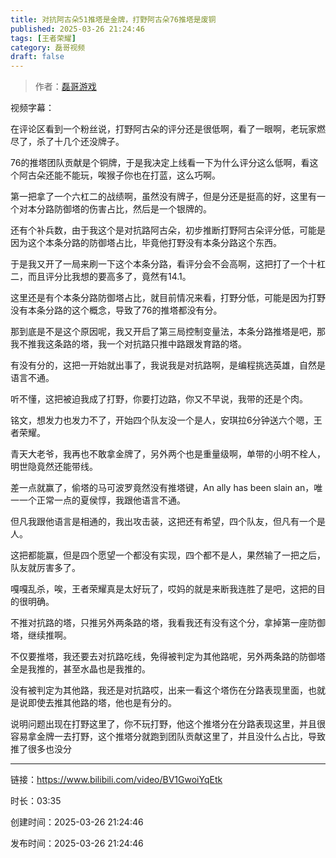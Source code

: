 ```yaml
---
title: 对抗阿古朵51推塔是金牌，打野阿古朵76推塔是废铜
published: 2025-03-26 21:24:46
tags: [王者荣耀]
category: 磊哥视频
draft: false
---
```



> 作者：[磊哥游戏](https://space.bilibili.com/268941858?spm_id_from=333.788.upinfo.head.click)

视频字幕：

在评论区看到一个粉丝说，打野阿古朵的评分还是很低啊，看了一眼啊，老玩家燃尽了，杀了十几个还没牌子。

76的推塔团队贡献是个铜牌，于是我决定上线看一下为什么评分这么低啊，看这个阿古朵还能不能玩，唉猴子你也在打蓝，这么巧啊。

第一把拿了一个六杠二的战绩啊，虽然没有牌子，但是分还是挺高的好，这里有一个对本分路防御塔的伤害占比，然后是一个银牌的。

还有个补兵数，由于我这个是对抗路阿古朵，初步推断打野阿古朵评分低，可能是因为这个本条分路的防御塔占比，毕竟他打野没有本条分路这个东西。

于是我又开了一局来刷一下这个本条分路，看评分会不会高啊，这把打了一个十杠二，而且评分比我想的要高多了，竟然有14.1。

这里还是有个本条分路防御塔占比，就目前情况来看，打野分低，可能是因为打野没有本条分路的这个概念，导致了76的推塔都没有分。

那到底是不是这个原因呢，我又开启了第三局控制变量法，本条分路推塔是吧，那我不推我这条路的塔，我一个对抗路只推中路跟发育路的塔。

有没有分的，这把一开始就出事了，我说我是对抗路啊，是编程挑选英雄，自然是语言不通。

听不懂，这把被迫我成了打野，你要打边路，你又不早说，我带的还是个肉。

铭文，想发力也发力不了，开始四个队友没一个是人，安琪拉6分钟送六个嗯，王者荣耀。

青天大老爷，我再也不敢拿金牌了，另外两个也是重量级啊，单带的小明不栓人，明世隐竟然还能带线。

差一点就赢了，偷塔的马可波罗竟然没有推塔键，An ally has been slain an，唯一一个正常一点的夏侯惇，我跟他语言不通。

但凡我跟他语言是相通的，我出攻击装，这把还有希望，四个队友，但凡有一个是人。

这把都能赢，但是四个愿望一个都没有实现，四个都不是人，果然输了一把之后，队友就厉害多了。

嘎嘎乱杀，唉，王者荣耀真是太好玩了，哎妈的就是来断我连胜了是吧，这把的目的很明确。

不推对抗路的塔，只推另外两条路的塔，我看我还有没有这个分，拿掉第一座防御塔，继续推啊。

不仅要推塔，我还要去对抗路吃线，免得被判定为其他路呢，另外两条路的防御塔全是我推的，甚至水晶也是我推的。

没有被判定为其他路，我还是对抗路哎，出来一看这个塔伤在分路表现里面，也就是说即使去推其他路的塔，他也是有分的。

说明问题出现在打野这里了，你不玩打野，他这个推塔分在分路表现这里，并且很容易拿金牌一去打野，这个推塔分就跑到团队贡献这里了，并且没什么占比，导致推了很多也没分

---


链接：https://www.bilibili.com/video/BV1GwoiYqEtk



时长：03:35

创建时间：2025-03-26 21:24:46

发布时间：2025-03-26 21:24:46
